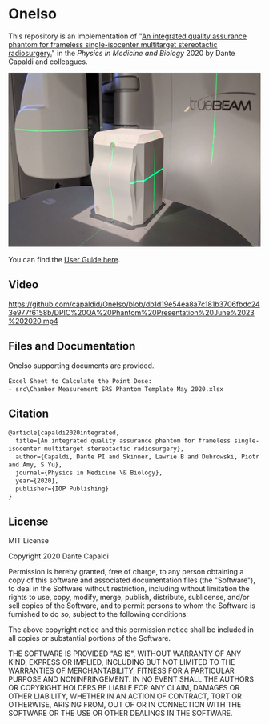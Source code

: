 # OneIso

This repository is an implementation of "[An integrated quality assurance phantom for frameless single-isocenter multitarget stereotactic radiosurgery.](https://doi.org/10.1088/1361-6560/ab8534)" in the _Physics in Medicine and Biology_ 2020 by Dante Capaldi and colleagues.

<p align="center">
  <img width="720" height="348" src="https://github.com/capaldid/OneIso/blob/master/OneIso_Figure.png">
</p>

You can find the [User Guide here](https://oneiso.wordpress.com).

## Video

https://github.com/capaldid/OneIso/blob/db1d19e54ea8a7c181b3706fbdc243e977f6158b/DPIC%20QA%20Phantom%20Presentation%20June%2023%202020.mp4

## Files and Documentation

OneIso supporting documents are provided.

```
Excel Sheet to Calculate the Point Dose:
- src\Chamber Measurement SRS Phantom Template May 2020.xlsx

```

## Citation

```
@article{capaldi2020integrated,
  title={An integrated quality assurance phantom for frameless single-isocenter multitarget stereotactic radiosurgery},
  author={Capaldi, Dante PI and Skinner, Lawrie B and Dubrowski, Piotr and Amy, S Yu},
  journal={Physics in Medicine \& Biology},
  year={2020},
  publisher={IOP Publishing}
}
```

## License

MIT License

Copyright 2020 Dante Capaldi

Permission is hereby granted, free of charge, to any person obtaining a copy of this software and associated documentation files (the "Software"), to deal in the Software without restriction, including without limitation the rights to use, copy, modify, merge, publish, distribute, sublicense, and/or sell copies of the Software, and to permit persons to whom the Software is furnished to do so, subject to the following conditions:

The above copyright notice and this permission notice shall be included in all copies or substantial portions of the Software.

THE SOFTWARE IS PROVIDED "AS IS", WITHOUT WARRANTY OF ANY KIND, EXPRESS OR IMPLIED, INCLUDING BUT NOT LIMITED TO THE WARRANTIES OF MERCHANTABILITY, FITNESS FOR A PARTICULAR PURPOSE AND NONINFRINGEMENT. IN NO EVENT SHALL THE AUTHORS OR COPYRIGHT HOLDERS BE LIABLE FOR ANY CLAIM, DAMAGES OR OTHER LIABILITY, WHETHER IN AN ACTION OF CONTRACT, TORT OR OTHERWISE, ARISING FROM, OUT OF OR IN CONNECTION WITH THE SOFTWARE OR THE USE OR OTHER DEALINGS IN THE SOFTWARE.
